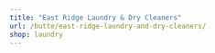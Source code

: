 ```yaml
---
title: "East Ridge Laundry & Dry Cleaners"
url: /butte/east-ridge-laundry-and-dry-cleaners/
shop: laundry
---
```

